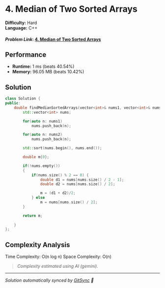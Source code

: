 # 4. Median of Two Sorted Arrays

**Difficulty:** Hard  
**Language:** C++  

#### *Problem Link*: [4. Median of Two Sorted Arrays](https://leetcode.com/problems/median-of-two-sorted-arrays/)

## Performance
- **Runtime:** 1 ms (beats 40.54%)
- **Memory:** 96.05 MB (beats 10.42%)

## Solution
```cpp
class Solution {
public:
    double findMedianSortedArrays(vector<int>& nums1, vector<int>& nums2) {
        std::vector<int> nums;

        for(auto n: nums1)
            nums.push_back(n);

        for(auto n: nums2)
            nums.push_back(n);

        std::sort(nums.begin(), nums.end());

        double m{0};

        if(!nums.empty())
        {
            if(nums.size() % 2 == 0) {
                double d1 = nums[nums.size() / 2 - 1]; 
                double d2 = nums[nums.size() / 2];

                m = (d1 + d2)/2;       
            } else 
                m = nums[nums.size() / 2];
        }

        return m;
        
    }
};
```

## Complexity Analysis

Time Complexity: O(n log n)
Space Complexity: O(n)

>  _Complexity estimated using AI (gemini)._



---
*Solution automatically synced by [GitSync](https://github.com/pramay88/GitSync) 🚀*
